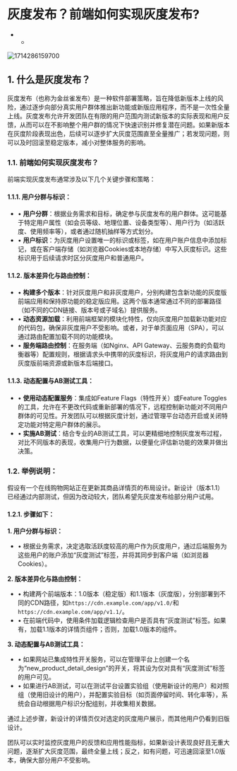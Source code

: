 # 灰度发布？前端如何实现灰度发布?

- - 

![1714286159700](C:\Users\Administrator\AppData\Roaming\Typora\typora-user-images\1714286159700.png)

## 1. **什么是灰度发布？**

灰度发布（也称为金丝雀发布）是一种软件部署策略，旨在降低新版本上线的风险，通过逐步向部分真实用户群体推出新功能或新版应用程序，而不是一次性全量上线。灰度发布允许开发团队在有限的用户范围内测试新版本的实际表现和用户反馈，从而可以在不影响整个用户群的情况下快速识别并修复潜在问题。如果新版本在灰度阶段表现出色，后续可以逐步扩大灰度范围直至全量推广；若发现问题，则可以及时回滚至稳定版本，减小对整体服务的影响。

### 1.1. **前端如何实现灰度发布？**

前端实现灰度发布通常涉及以下几个关键步骤和策略：

#### 1.1.1. **用户分群与标识：**

- • **用户分群**：根据业务需求和目标，确定参与灰度发布的用户群体。这可能基于特定用户属性（如会员等级、地理位置、设备类型等）、用户行为（如活跃度、使用频率等），或者通过随机抽样等方式划分。
- • **用户标识**：为灰度用户设置唯一的标识或标签，如在用户账户信息中添加标记，或在客户端存储（如浏览器Cookies或本地存储）中写入灰度标识。这些标识用于后续请求时区分灰度用户和普通用户。

#### 1.1.2. **版本差异化与路由控制：**

- • **构建多个版本**：针对灰度用户和非灰度用户，分别构建包含新功能的灰度版前端应用和保持原功能的稳定版应用。这两个版本通常通过不同的部署路径（如不同的CDN链接、版本号或子域名）提供服务。
- • **动态资源加载**：利用前端框架的模块化特性，仅向灰度用户加载新功能对应的代码包，确保非灰度用户不受影响。或者，对于单页面应用（SPA），可以通过路由配置加载不同的功能模块。
- • **服务端路由控制**：在服务端（如Nginx、API Gateway、云服务商的负载均衡器等）配置规则，根据请求头中携带的灰度标识，将灰度用户的请求路由到灰度版前端资源或新版本后端接口。

#### 1.1.3. **动态配置与AB测试工具：**

- • **使用动态配置服务**：集成如Feature Flags（特性开关）或Feature Toggles的工具，允许在不更改代码或重新部署的情况下，远程控制新功能对不同用户群体的可见性。开发团队可以根据灰度计划，通过管理平台动态开启或关闭特定功能对特定用户群体的展示。
- • **实施AB测试**：结合专业的AB测试工具，可以更精细地控制灰度发布过程，对比不同版本的表现，收集用户行为数据，以便量化评估新功能的效果并做出决策。

### 1.2. **举例说明：**

假设有一个在线购物网站正在更新其商品详情页的布局设计。新设计（版本1.1）已经通过内部测试，但因为改动较大，团队希望先灰度发布给部分用户试用。

#### 1.2.1. **步骤如下：**

**1. 用户分群与标识：**

- • 根据业务需求，决定选取活跃度较高的用户作为灰度用户，通过后端服务为这些用户的账户添加“灰度测试”标签，并将其同步到客户端（如浏览器Cookies）。

**2. 版本差异化与路由控制：**

- • 构建两个前端版本：1.0版本（稳定版）和1.1版本（灰度版），分别部署到不同的CDN路径，如`https://cdn.example.com/app/v1.0/`和`https://cdn.example.com/app/v1.1/`。
- • 在前端代码中，使用条件加载逻辑检查用户是否具有“灰度测试”标签。如果有，加载1.1版本的详情页组件；否则，加载1.0版本的组件。

**3. 动态配置与AB测试工具：**

- • 如果网站已集成特性开关服务，可以在管理平台上创建一个名为“new_product_detail_design”的开关，将其设为仅对具有“灰度测试”标签的用户可见。
- • 如果进行AB测试，可以在测试平台设置实验组（使用新设计的用户）和对照组（使用旧设计的用户），并配置实验目标（如页面停留时间、转化率等），系统会自动根据用户标识分配组别，并收集相关数据。

通过上述步骤，新设计的详情页仅对选定的灰度用户展示，而其他用户仍看到旧版设计。

团队可以实时监控灰度用户的反馈和应用性能指标，如果新设计表现良好且无重大问题，逐渐扩大灰度范围，最终全量上线；反之，如有问题，可迅速回滚至1.0版本，确保大部分用户不受影响。

